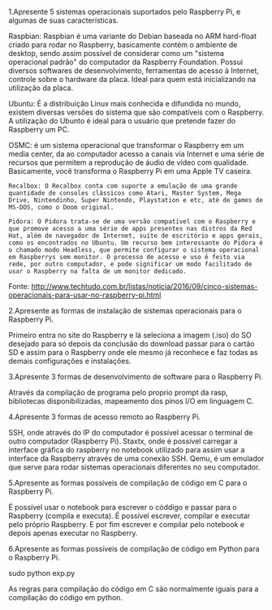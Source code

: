 1.Apresente 5 sistemas operacionais suportados pelo Raspberry Pi, e algumas de suas características.

Raspbian: Raspbian é uma variante do Debian baseada no ARM hard-float criado para rodar no Raspberry, basicamente contém o ambiente de desktop, sendo assim possível de considerar como um "sistema operacional padrão" do computador da Raspberry Foundation. Possui diversos softwares de desenvolvimento, ferramentas de acesso à Internet, controle sobre o hardware da placa. Ideal para quem está inicializando na utilização da placa.

Ubuntu: É a distribuição Linux mais conhecida e difundida no mundo, existem diversas versões do sistema que são compatíveis com o Raspberry. A utilização do Ubunto é ideal para o usuário que pretende fazer do Raspberry um PC.

OSMC: é um sistema operacional que transformar o Raspberry em um media center, da ao computador acesso a canais via Internet e uma série de recursos que permitem a reprodução de áudio de vídeo com qualidade. Basicamente, você transforma o Raspberry Pi em uma Apple TV caseira.

	Recalbox: O Recalbox conta com suporte a emulação de uma grande quantidade de consoles clássicos como Atari, Master System, Mega Drive, Nintendinho, Super Nintendo, Playstation e etc, até de games de MS-DOS, como o Doom original. 

	Pidora: O Pidora trata-se de uma versão compatível com o Raspberry e que promove acesso a uma série de apps presentes nas distros da Red Hat, além de navegador de Internet, suíte de escritório e apps gerais, como os encontrados no Ubuntu. Um recurso bem interessante do Pidora é o chamado modo Headless, que permite configurar o sistema operacional em Raspberrys sem monitor. O processo de acesso e uso é feito via rede, por outro computador, e pode significar um modo facilitado de usar o Raspberry na falta de um monitor dedicado.


  Fonte: http://www.techtudo.com.br/listas/noticia/2016/09/cinco-sistemas-operacionais-para-usar-no-raspberry-pi.html

2.Apresente as formas de instalação de sistemas operacionais para o Raspberry Pi.

Primeiro entra no site do Raspberry e lá seleciona a imagem (.iso) do SO desejado para só depois da conclusão do download passar para o cartão SD e assim para o Raspberry onde ele mesmo já reconhece e faz todas as demais configurações e instalações.

3.Apresente 3 formas de desenvolvimento de software para o Raspberry Pi.

Através da compilação de programa pelo proprio prompt da rasp, bibliotecas disponibilizadas, mapeamento dos pinos I/O em linguagem C.

4.Apresente 3 formas de acesso remoto ao Raspberry Pi.

SSH, onde através do IP do computador é possível acessar o terminal de outro computador (Raspberry Pi). Staxtx, onde é possível carregar a interface gráfica do raspberry no notebook utilizado para assim usar a interface da Raspberry através de uma conexão SSH. Qemu, é um emulador que serve para rodar sistemas operacionais diferentes no seu computador.

5.Apresente as formas possíveis de compilação de código em C para o Raspberry Pi.

É possível usar o notebook para escrever o códdigo e passar para o Raspberry (compila e executa). É possível escrever, compilar e executar pelo próprio Raspberry. E por fim escrever e compilar pelo notebook e depois apenas executar no Raspberry.

6.Apresente as formas possíveis de compilação de código em Python para o Raspberry Pi.

sudo python exp.py

As regras para compilação do código em C são normalmente iguais para a compilação do código em python.
